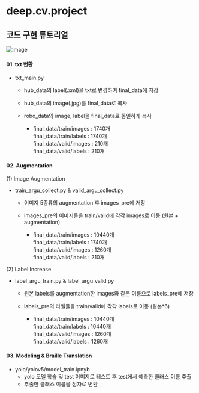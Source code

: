 # deep.cv.project


## 코드 구현 튜토리얼

![image](https://github.com/wwinin/deep.cv.project/assets/103291492/bdc39b03-15e1-4dec-9a52-1d181a9b9697)

#### 01. txt 변환
- txt_main.py
  - hub_data의 label(.xml)을 txt로 변경하여 final_data에 저장
  - hub_data의 image(.jpg)를 final_data로 복사
  - robo_data의 image, label을 final_data로 동일하게 복사
    
    - final_data/train/images : 1740개  
      final_data/train/labels : 1740개  
      final_data/valid/images : 210개  
      final_data/valid/labels : 210개  

#### 02. Augmentation
     
(1) Image Augmentation
- train_argu_collect.py & valid_argu_collect.py
  - 이미지 5종류의 augmentation 후 images_pre에 저장
  - images_pre의 이미지들을 train/valid에 각각 images로 이동 (원본 + augmentation)

    - final_data/train/images : 10440개  
      final_data/train/labels : 1740개  
      final_data/valid/images : 1260개  
      final_data/valid/labels : 210개

(2) Label Increase
- label_argu_train.py & label_argu_valid.py
  - 원본 labels를 augmentation한 images와 같은 이름으로 labels_pre에 저장
  - labels_pre의 라벨들을 train/valid에 각각 labels로 이동 (원본*6)

    - final_data/train/images : 10440개  
      final_data/train/labels : 10440개  
      final_data/valid/images : 1260개  
      final_data/valid/labels : 1260개

#### 03. Modeling & Braille Translation
- yolo/yolov5/model_train.ipnyb
  - yolo 모델 학습 및 test 이미지로 테스트 후 test에서 예측한 클래스 이름 추출
  - 추출한 클래스 이름을 점자로 변환
